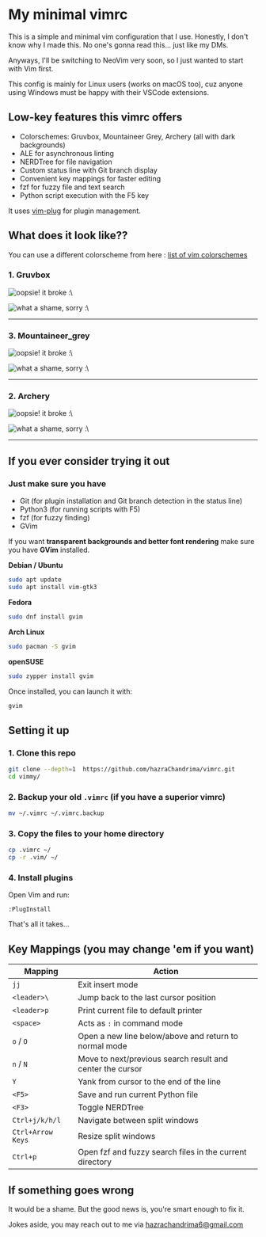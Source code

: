 # My minimal vimrc

This is a simple and minimal vim configuration that I use.
Honestly, I don't know why I made this. No one's gonna read this... just like my DMs.

Anyways, I'll be switching to NeoVim very soon, so I just wanted to start with Vim first.

This config is mainly for Linux users (works on macOS too), cuz anyone using Windows must be happy with their VSCode extensions.


## Low-key features this vimrc offers
- Colorschemes: Gruvbox, Mountaineer Grey, Archery (all with dark backgrounds)
- ALE for asynchronous linting
- NERDTree for file navigation
- Custom status line with Git branch display
- Convenient key mappings for faster editing
- fzf for fuzzy file and text search
- Python script execution with the F5 key

It uses [vim-plug](https://github.com/junegunn/vim-plug) for plugin management.

## What does it look like??

You can use a different colorscheme from here : [list of vim colorschemes](https://github.com/rafi/awesome-vim-colorschemes)

### 1. Gruvbox

![oopsie! it broke :\\](screenshots/gruvbox/nerdtree.png)

![what a shame, sorry :\\](screenshots/gruvbox/fzf.png)

---

### 3. Mountaineer\_grey 

![oopsie! it broke :\\](screenshots/mountaineer/nerdtree.png)

![what a shame, sorry :\\](screenshots/mountaineer/fzf.png)

---

### 2. Archery 

![oopsie! it broke :\\](screenshots/archery/nerdtree.png)

![what a shame, sorry :\\](screenshots/archery/fzf.png)

---

## If you ever consider trying it out

### Just make sure you have

* Git (for plugin installation and Git branch detection in the status line)
* Python3 (for running scripts with F5)
* fzf (for fuzzy finding)
* GVim

If you want **transparent backgrounds and better font rendering** make sure you have **GVim** installed.

**Debian / Ubuntu**

```bash
sudo apt update
sudo apt install vim-gtk3
```

**Fedora**

```bash
sudo dnf install gvim
```

**Arch Linux**

```bash
sudo pacman -S gvim
```

**openSUSE**

```bash
sudo zypper install gvim
```

Once installed, you can launch it with:

```bash
gvim
```

## Setting it up

### 1. Clone this repo

```bash
git clone --depth=1  https://github.com/hazraChandrima/vimrc.git
cd vimmy/
```

### 2. Backup your old `.vimrc` (if you have a superior vimrc)

```bash
mv ~/.vimrc ~/.vimrc.backup
```

### 3. Copy the files to your home directory

```bash
cp .vimrc ~/
cp -r .vim/ ~/
```

### 4. Install plugins

Open Vim and run:

```vim
:PlugInstall
```

That's all it takes...

## Key Mappings (you may change 'em if you want)

| Mapping           | Action                                                    |
| ----------------- | --------------------------------------------------------- |
| `jj`              | Exit insert mode                                          |
| `<leader>\`       | Jump back to the last cursor position                     |
| `<leader>p`       | Print current file to default printer                     |
| `<space>`         | Acts as `:` in command mode                               |
| `o` / `O`         | Open a new line below/above and return to normal mode     |
| `n` / `N`         | Move to next/previous search result and center the cursor |
| `Y`               | Yank from cursor to the end of the line                   |
| `<F5>`            | Save and run current Python file                          |
| `<F3>`            | Toggle NERDTree                                           |
| `Ctrl+j/k/h/l`    | Navigate between split windows                            |
| `Ctrl+Arrow Keys` | Resize split windows                                      |
| `Ctrl+p`          | Open fzf and fuzzy search files in the current directory  |


## If something goes wrong

It would be a shame. But the good news is, you're smart enough to fix it.

Jokes aside, you may reach out to me via hazrachandrima6@gmail.com
